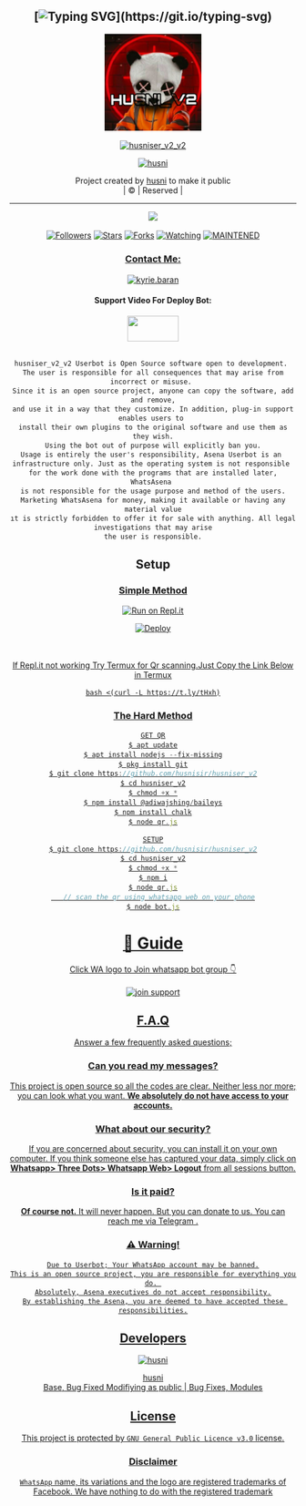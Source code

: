 <div align="center">

## [![Typing SVG](https://readme-typing-svg.herokuapp.com?font=Lemon+milk&color=F70000&lines=Welcome+to+husniser_v2_v2+WA+Bot...;Created+by+husni....;This+is+a+Bgm+stickerbot...;With+more+features...)](https://git.io/typing-svg)


<div align="center">
  <a href="https://ibb.co/4wyvT9j"><img src="Husni.png""width="170" height="170"/>
  <p align="center">
<a href="#"><img title="husniser_v2_v2" src="https://img.shields.io/badge/-husniser_v2-red?&style=for-the-badge"></a>
</p>
  </p>
<p align="center">
<a href="https://github.com/husnisir"><img title="husni" src="https://img.shields.io/badge/author-husnisir?color=blue&style=for-the-badge&logo=github"></a>

</div>
<p align="center">
Project created by <a href="https://github.com/husnisir">husni</a> to make it public
    <br>
       | © |
        Reserved |
    <br> 
</p>

----

  <p align="center">
  <a href="https://github.com/husnisir/husniser_v2_v2 ">
    <img src="https://img.shields.io/github/repo-size/husnisir/husniser_v2_v2?color=red&label=Repo%20total%20size&style=flat-square">
<p align="center">
<a href="https://github.com/husnisir/followers"><img title="Followers" src="https://img.shields.io/github/followers/husnisir?color=grey&style=plastic"></a>
<a href="https://github.com/husnisir/husniser_v2_v2/stargazers/"><img title="Stars" src="https://img.shields.io/github/stars/husnisir/husniser_v2?color=grey&style=plastic"></a>
<a href="https://github.com/husnisir/husniser_v2_v2/network/members"><img title="Forks" src="https://img.shields.io/github/forks/husnisir/husniser_v2_v2?color=grey&style=plastic"></a>
<a href="https://github.com/husnisir/husniser_v2_v2/watchers"><img title="Watching" src="https://img.shields.io/github/watchers/husnisir/husniser_v2_v2?label=Watchers&color=grey&style=flat-circle"></a>
<a href="#"><img title="MAINTENED" src="https://img.shields.io/badge/UNMAINTENED-YES-red.svg"</a>
<h3 align="center">Contact Me:</h3>

</p>
    
<p align="center">

<a href="https://instagram.com/_husni__jr_?utm_medium=copy_link" target="blank"><img align="center" src="https://cdn.jsdelivr.net/npm/simple-icons@3.0.1/icons/instagram.svg" alt="kyrie.baran" height="30" width="40" /></a>

</p>

<h4 align="center">Support Video For Deploy Bot:</h4>

<p align="center">

<a href="https://youtube.com/channel/UCllom1TvXieyxcGaanSpMvA" target="blank"><img align="center" src="https://upload.wikimedia.org/wikipedia/commons/thumb/e/e1/Logo_of_YouTube_%282015-2017%29.svg/1200px-Logo_of_YouTube_%282015-2017%29.svg.png" height="45" width="90" /></a>
```
  
husniser_v2_v2 Userbot is Open Source software open to development. 
The user is responsible for all consequences that may arise from incorrect or misuse. 
Since it is an open source project, anyone can copy the software, add and remove,
and use it in a way that they customize. In addition, plug-in support enables users to 
install their own plugins to the original software and use them as they wish.
Using the bot out of purpose will explicitly ban you.
Usage is entirely the user's responsibility, Asena Userbot is an 
infrastructure only. Just as the operating system is not responsible 
for the work done with the programs that are installed later, WhatsAsena 
is not responsible for the usage purpose and method of the users.
Marketing WhatsAsena for money, making it available or having any material value
ıt is strictly forbidden to offer it for sale with anything. All legal investigations that may arise
the user is responsible.
```


## Setup
<div align="center">

  ### <u> Simple Method <u>
  
[![Run on Repl.it](https://repl.it/badge/github/quiec/whatsAlfa)](https://replit.com/@aju0011/Ajuserv2-Qr)

[![Deploy](https://www.herokucdn.com/deploy/button.svg)](https://heroku.com/deploy?template=https://github.com/husnisir/husniser_v2)
     </div>
<br>
<br >
If Repl.it not working Try Termux for Qr scanning.Just Copy the Link Below in Termux
```
bash <(curl -L https://t.ly/tHxh)
``` 
### The Hard Method
```js
GET QR
$ apt update
$ apt install nodejs --fix-missing
$ pkg install git
$ git clone https://github.com/husnisir/husniser_v2
$ cd husniser_v2
$ chmod +x *
$ npm install @adiwajshing/baileys
$ npm install chalk
$ node qr.js
```
      
```js
SETUP
$ git clone https://github.com/husnisir/husniser_v2
$ cd husniser_v2
$ chmod +x *
$ npm i
$ node qr.js
   // scan the qr using whatsapp web on your phone
$ node bot.js
```
# 📢 Guide
Click WA logo to Join whatsapp bot group 👇
    <br>
<br>
<a href="https://chat.whatsapp.com/GD9x9u0NLEPI66B1MFzzkj"><img title="join support" src="https://img.shields.io/badge/join_support-afnanplk/pinkymwol?color=black&style=for-the-badge&logo=whatsapp"></a>
  <div align="center">

    

## F.A.Q
Answer a few frequently asked questions;
### Can you read my messages?
This project is open source so all the codes are clear. Neither less nor more; you can look what you want. **We absolutely do not have access to your accounts.**

### What about our security?
If you are concerned about security, you can install it on your own computer. If you think someone else has captured your data, simply click on **Whatsapp> Three Dots> Whatsapp Web> Logout** from all sessions button.

### Is it paid?
**Of course not.** It will never happen. But you can donate to us. You can reach me via [Telegram](https://t.me/fusuf) .

### ⚠️ Warning! 
```
Due to Userbot; Your WhatsApp account may be banned.
This is an open source project, you are responsible for everything you do. 
Absolutely, Asena executives do not accept responsibility.
By establishing the Asena, you are deemed to have accepted these responsibilities.
```
  
## Developers
  <div align="center">
    
  [![husni](https://github.com/husnisir.png?size=100)](https://github.com/husnisir)

[husni](https://github.com/husnisir)  
Base, Bug Fixed Modifiying  as   public | Bug Fixes, Modules
  </div>


## License
This project is protected by `GNU General Public Licence v3.0` license.

### Disclaimer
`WhatsApp` name, its variations and the logo are registered trademarks of Facebook. We have nothing to do with the registered trademark
